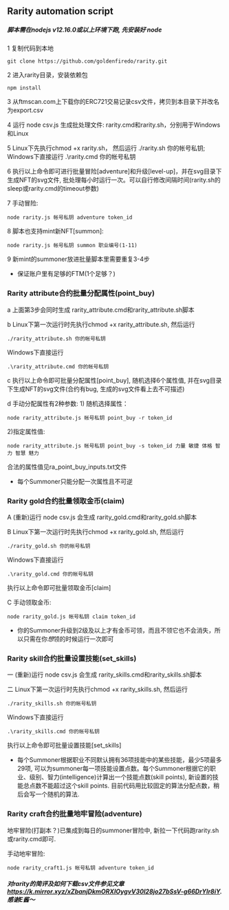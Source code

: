 ## Rarity automation script

##### 脚本需在nodejs v12.16.0或以上环境下跑, 先安装好 node

1 复制代码到本地

  ```
  git clone https://github.com/goldenfiredo/rarity.git
  ```

2 进入rarity目录，安装依赖包

  ```
  npm install
  ```
  
3 从ftmscan.com上下载你的ERC721交易记录csv文件，拷贝到本目录下并改名为export.csv

4 运行 node csv.js 生成批处理文件: rarity.cmd和rarity.sh，分别用于Windows和Linux

5 Linux下先执行chmod +x rarity.sh， 然后运行 ./rarity.sh 你的帐号私钥; Windows下直接运行 .\rarity.cmd 你的帐号私钥

6 执行以上命令即可进行批量冒险[adventure]和升级[level-up]，并在svg目录下生成NFT的svg文件, 批处理每小时运行一次。可以自行修改间隔时间(rarity.sh的sleep或rarity.cmd的timeout参数)

7 手动冒险: 
  
  ```
  node rarity.js 帐号私钥 adventure token_id
  ```

8 脚本也支持mint新NFT[summon]: 

  ```
  node rarity.js 帐号私钥 summon 职业编号(1-11)
  ```

9 新mint的summoner放进批量脚本里需要重复3-4步

* 保证账户里有足够的FTM(1个足够？) 

### Rarity attribute合约批量分配属性(point_buy)
a 上面第3步会同时生成 rarity_attribute.cmd和rarity_attribute.sh脚本

b Linux下第一次运行时先执行chmod +x rarity_attribute.sh, 然后运行 
  
  ```
  ./rarity_attribute.sh 你的帐号私钥
  ```
  
  Windows下直接运行 

  ```
  .\rarity_attribute.cmd 你的帐号私钥 
  ```

c 执行以上命令即可批量分配属性[point_buy], 随机选择6个属性值, 并在svg目录下生成NFT的svg文件(合约有bug, 生成的svg文件看上去不可描述)

d 手动分配属性有2种参数: 1) 随机选择属性：

  ```
  node rarity_attribute.js 帐号私钥 point_buy -r token_id
  ```
  
  2)指定属性值: 
  
  ```
  node rarity_attribute.js 帐号私钥 point_buy -s token_id 力量 敏捷 体格 智力 智慧 魅力
  ```

  合法的属性值见ra_point_buy_inputs.txt文件

* 每个Summoner只能分配一次属性且不可逆

### Rarity gold合约批量领取金币(claim)
A (重新)运行 node csv.js 会生成 rarity_gold.cmd和rarity_gold.sh脚本

B Linux下第一次运行时先执行chmod +x rarity_gold.sh, 然后运行 

  ```
  ./rarity_gold.sh 你的帐号私钥
  ```
  
  Windows下直接运行 
  
  ```
  .\rarity_gold.cmd 你的帐号私钥 
  ```

执行以上命令即可批量领取金币[claim]

C 手动领取金币: 

  ```
  node rarity_gold.js 帐号私钥 claim token_id
  ```

* 你的Summoner升级到2级及以上才有金币可领，而且不领它也不会消失，所以只需在你*想*领的时候运行一次即可

### Rarity skill合约批量设置技能(set_skills)
一 (重新)运行 node csv.js 会生成 rarity_skills.cmd和rarity_skills.sh脚本

二 Linux下第一次运行时先执行chmod +x rarity_skills.sh, 然后运行 
  
  ```
  ./rarity_skills.sh 你的帐号私钥
  ```
  
  Windows下直接运行
  
  ```
  .\rarity_skills.cmd 你的帐号私钥
  ``` 

执行以上命令即可批量设置技能[set_skills]

* 每个Summoner根据职业不同默认拥有36项技能中的某些技能，最少5项最多29项, 可以为summoner每一项技能设置点数。每个Summoner根据它的职业、级别、智力(intelligence)计算出一个技能点数(skill points), 新设置的技能总点数不能超过这个skill points. 目前代码用比较固定的算法分配点数，稍后会写一个随机的算法.

### Rarity craft合约批量地牢冒险(adventure)
地牢冒险(打副本？)已集成到每日的summoner冒险中, 新拉一下代码跑rarity.sh或rarity.cmd即可.

手动地牢冒险:

```
node rarity_craft1.js 帐号私钥 adventure token_id
```

##### 对rarity的简评及如何下载csv文件参见文章 https://k.mirror.xyz/xZbanjDkmORXIOygvV30I28jo27bSsV-g66DrYlr8iY. 感谢E酱～